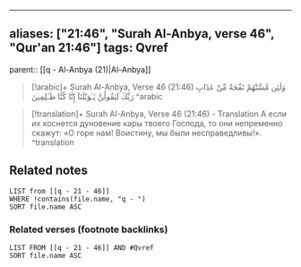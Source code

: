 
---
aliases: ["21:46", "Surah Al-Anbya, verse 46", "Qur'an 21:46"]
tags: Qvref
---

parent:: [[q - Al-Anbya (21)|Al-Anbya]]

> [!arabic]+ Surah Al-Anbya, Verse 46 (21:46)
> <span class="quran-arabic">وَلَئِن مَّسَّتْهُمْ نَفْحَةٌ مِّنْ عَذَابِ رَبِّكَ لَيَقُولُنَّ يَـٰوَيْلَنَآ إِنَّا كُنَّا ظَـٰلِمِينَ</span>
^arabic

> [!translation]+ Surah Al-Anbya, Verse 46 (21:46) - Translation
> А если их коснется дуновение кары твоего Господа, то они непременно скажут: «О горе нам! Воистину, мы были несправедливы!».
^translation



## Related notes
```dataview
LIST from [[q - 21 - 46]]
WHERE !contains(file.name, "q - ")
SORT file.name ASC
```

### Related verses (footnote backlinks)
```dataview
LIST FROM [[q - 21 - 46]] AND #Qvref
SORT file.name ASC
```

